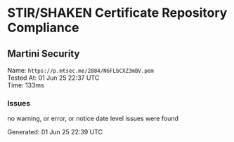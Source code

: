 # STIR/SHAKEN Certificate Repository Compliance

## Martini Security

Name: `https://p.mtsec.me/2884/N6FLbCXZ3mBV.pem`\
Tested At: 01 Jun 25 22:37 UTC\
Time: 133ms

### Issues

no warning, or error, or notice date level issues were found

Generated: 01 Jun 25 22:39 UTC